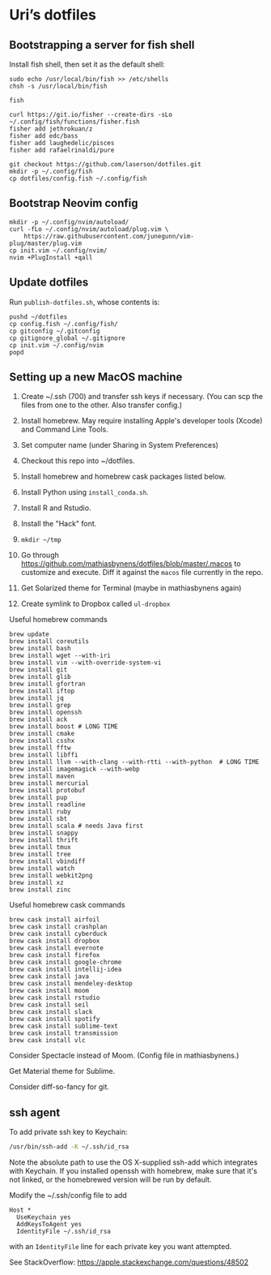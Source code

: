 # Uri’s dotfiles


## Bootstrapping a server for fish shell

Install fish shell, then set it as the default shell:

```shell
sudo echo /usr/local/bin/fish >> /etc/shells
chsh -s /usr/local/bin/fish

fish

curl https://git.io/fisher --create-dirs -sLo ~/.config/fish/functions/fisher.fish
fisher add jethrokuan/z
fisher add edc/bass
fisher add laughedelic/pisces
fisher add rafaelrinaldi/pure

git checkout https://github.com/laserson/dotfiles.git
mkdir -p ~/.config/fish
cp dotfiles/config.fish ~/.config/fish
```

## Bootstrap Neovim config

```shell
mkdir -p ~/.config/nvim/autoload/
curl -fLo ~/.config/nvim/autoload/plug.vim \
    https://raw.githubusercontent.com/junegunn/vim-plug/master/plug.vim
cp init.vim ~/.config/nvim/
nvim +PlugInstall +qall
```
## Update dotfiles

Run `publish-dotfiles.sh`, whose contents is:

```shell
pushd ~/dotfiles
cp config.fish ~/.config/fish/
cp gitconfig ~/.gitconfig
cp gitignore_global ~/.gitignore
cp init.vim ~/.config/nvim
popd
```



## Setting up a new MacOS machine

1.  Create ~/.ssh (700) and transfer ssh keys if necessary. (You can scp the
    files from one to the other.  Also transfer config.)

2.  Install homebrew. May require installing Apple's developer tools (Xcode) and
    Command Line Tools.

3.  Set computer name (under Sharing in System Preferences)

4.  Checkout this repo into ~/dotfiles.

5.  Install homebrew and homebrew cask packages listed below.

6.  Install Python using `install_conda.sh`.

7.  Install R and Rstudio.

8.  Install the "Hack" font.

9.  `mkdir ~/tmp`

10. Go through https://github.com/mathiasbynens/dotfiles/blob/master/.macos to
    customize and execute. Diff it against the `macos` file currently in the
    repo.

11. Get Solarized theme for Terminal (maybe in mathiasbynens again)

12. Create symlink to Dropbox called `ul-dropbox`

Useful homebrew commands

```shell
brew update
brew install coreutils
brew install bash
brew install wget --with-iri
brew install vim --with-override-system-vi
brew install git
brew install glib
brew install gfortran
brew install iftop
brew install jq
brew install grep
brew install openssh
brew install ack
brew install boost # LONG TIME
brew install cmake
brew install csshx
brew install fftw
brew install libffi
brew install llvm --with-clang --with-rtti --with-python  # LONG TIME
brew install imagemagick --with-webp
brew install maven
brew install mercurial
brew install protobuf
brew install pup
brew install readline
brew install ruby
brew install sbt
brew install scala # needs Java first
brew install snappy
brew install thrift
brew install tmux
brew install tree
brew install vbindiff
brew install watch
brew install webkit2png
brew install xz
brew install zinc
```

Useful homebrew cask commands

```shell
brew cask install airfoil
brew cask install crashplan
brew cask install cyberduck
brew cask install dropbox
brew cask install evernote
brew cask install firefox
brew cask install google-chrome
brew cask install intellij-idea
brew cask install java
brew cask install mendeley-desktop
brew cask install moom
brew cask install rstudio
brew cask install seil
brew cask install slack
brew cask install spotify
brew cask install sublime-text
brew cask install transmission
brew cask install vlc
```

Consider Spectacle instead of Moom. (Config file in mathiasbynens.)

Get Material theme for Sublime.

Consider diff-so-fancy for git.


## ssh agent

To add private ssh key to Keychain:

```bash
/usr/bin/ssh-add -K ~/.ssh/id_rsa
```

Note the absolute path to use the OS X-supplied ssh-add which integrates with
Keychain.  If you installed openssh with homebrew, make sure that it's not
linked, or the homebrewed version will be run by default.

Modify the ~/.ssh/config file to add

```
Host *
  UseKeychain yes
  AddKeysToAgent yes
  IdentityFile ~/.ssh/id_rsa
```

with an `IdentityFile` line for each private key you want attempted.

See StackOverflow: https://apple.stackexchange.com/questions/48502

